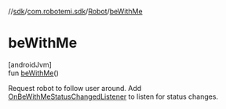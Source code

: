 //[sdk](../../../index.md)/[com.robotemi.sdk](../index.md)/[Robot](index.md)/[beWithMe](be-with-me.md)

# beWithMe

[androidJvm]\
fun [beWithMe](be-with-me.md)()

Request robot to follow user around. Add [OnBeWithMeStatusChangedListener](../../com.robotemi.sdk.listeners/-on-be-with-me-status-changed-listener/index.md) to listen for status changes.
